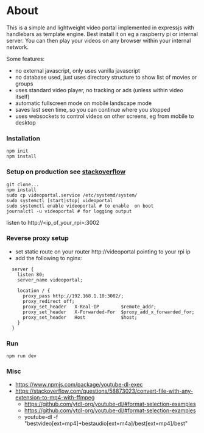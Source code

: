 # About
This is a simple and lightweight video portal implemented in expressjs with handlebars as template engine. Best install it on eg a raspberry pi or internal server. You can then play your videos on any browser within your internal network.

Some features:
- no external javascript, only uses vanilla javascript
- no database used, just uses directory structure to show list of movies or groups
- uses standard video player, no tracking or ads (unless within video itself)
- automatic fullscreen mode on mobile landscape mode
- saves last seen time, so you can continue where you stopped
- uses websockets to control videos on other screens, eg from mobile to desktop

### Installation
```
npm init
npm install
```

### Setup on production see [stackoverflow](https://stackoverflow.com/questions/4018154/how-do-i-run-a-node-js-app-as-a-background-service)
```
git clone...
npm install
sudo cp videoportal.service /etc/systemd/system/
sudo systemctl [start|stop] videoportal
sudo systemctl enable videoportal # to enable  on boot
journalctl -u videoportal # for logging output
```

listen to http://<ip_of_your_rpi>:3002

### Reverse proxy setup
- set static route on your router http://videoportal pointing to your rpi ip
- add the following to nginx:
```
  server {
    listen 80;
    server_name videoportal;

    location / {
      proxy_pass http://192.168.1.10:3002/;
      proxy_redirect off;
      proxy_set_header   X-Real-IP        $remote_addr;
      proxy_set_header   X-Forwarded-For  $proxy_add_x_forwarded_for;
      proxy_set_header   Host             $host;
    }
  }
```


### Run
```
npm run dev
```

### Misc
- https://www.npmjs.com/package/youtube-dl-exec
- https://stackoverflow.com/questions/58873023/convert-file-with-any-extension-to-mp4-with-ffmpeg
  - https://github.com/ytdl-org/youtube-dl/#format-selection-examples
  - https://github.com/ytdl-org/youtube-dl/#format-selection-examples
  - youtube-dl -f "bestvideo[ext=mp4]+bestaudio[ext=m4a]/best[ext=mp4]/best"
